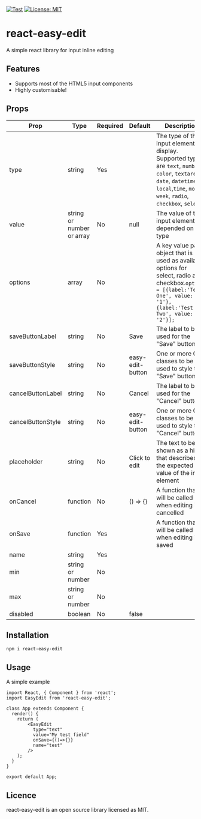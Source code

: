 [![Test](https://img.shields.io/npm/v/react-easy-edit.svg?style=flat)](https://www.npmjs.com/package/react-easy-edit)
[![License: MIT](https://img.shields.io/badge/License-MIT-yellow.svg)](https://opensource.org/licenses/MIT)


# react-easy-edit
A simple react library for input inline editing

## Features
- Supports most of the HTML5 input components
- Highly customisable!

## Props
| Prop              | Type                      | Required | Default         | Description                                                                                                                                                                                   |
|-------------------|---------------------------|----------|-----------------|-----------------------------------------------------------------------------------------------------------------------------------------------------------------------------------------------|
| type              | string                    | Yes      |                 | The type of the input element to display. Supported types are `text`, `number`, `color`, `textarea`, `date`, `datetime-local`,`time`, `month`, `week`, `radio`, `checkbox`, `select`          |
| value             | string or number or array | No       | null            | The value of the input element depended on its type                                                                                                                                           |
| options           | array                     | No       |                 | A key value pair object that is used as available options for select, radio and checkbox.``` options = [{label:'Test One', value: '1'},{label:'Test Two', value: '2'}]; ```                   |
| saveButtonLabel   | string                    | No       | Save            | The label to be used for the "Save" button                                                                                                                                                    |
| saveButtonStyle   | string                    | No       | easy-edit-button| One or more CSS classes to be used to style the "Save" button                                                                                                                                 |
| cancelButtonLabel | string                    | No       | Cancel          | The label to be used for the "Cancel" button                                                                                                                                                  |
| cancelButtonStyle | string                    | No       | easy-edit-button| One or more CSS classes to be used to style the "Cancel" button                                                                                                                               |
| placeholder       | string                    | No       | Click to edit   | The text to be shown as a hint that describes the expected value of the input element                                                                                                         |
| onCancel          | function                  | No       | () => {}        | A function that will be called when editing is cancelled                                                                                                                                      |
| onSave            | function                  | Yes      |                 | A function that will be called when editing is saved                                                                                                                                          |
| name              | string                    | Yes      |                 |                                                                                                                                                                                               |
| min               | string or number          | No       |                 |                                                                                                                                                                                               |
| max               | string or number          | No       |                 |                                                                                                                                                                                               |
| disabled          | boolean                   | No       | false           |                                                                                                                                                                                               |

## Installation
```npm i react-easy-edit```

## Usage
A simple example
```
import React, { Component } from 'react';
import EasyEdit from 'react-easy-edit';

class App extends Component {
  render() {
    return (
        <EasyEdit
          type="text"
          value="My test field"
          onSave={()=>{}}
          name="test"
        />
    );
  }
}

export default App;
```
## Licence
react-easy-edit is an open source library licensed as MIT.
